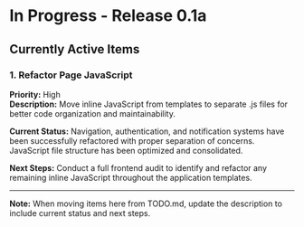 # In Progress - Release 0.1a

## Currently Active Items

### 1. Refactor Page JavaScript
**Priority:** High  
**Description:** Move inline JavaScript from templates to separate .js files for better code organization and maintainability.

**Current Status:** Navigation, authentication, and notification systems have been successfully refactored with proper separation of concerns. JavaScript file structure has been optimized and consolidated.

**Next Steps:** Conduct a full frontend audit to identify and refactor any remaining inline JavaScript throughout the application templates.

---

**Note:** When moving items here from TODO.md, update the description to include current status and next steps. 